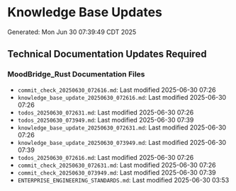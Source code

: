 # Knowledge Base Updates
Generated: Mon Jun 30 07:39:49 CDT 2025

## Technical Documentation Updates Required

### MoodBridge_Rust Documentation Files
- `commit_check_20250630_072616.md`: Last modified 2025-06-30 07:26
- `knowledge_base_update_20250630_072616.md`: Last modified 2025-06-30 07:26
- `todos_20250630_072631.md`: Last modified 2025-06-30 07:26
- `todos_20250630_073949.md`: Last modified 2025-06-30 07:39
- `knowledge_base_update_20250630_072631.md`: Last modified 2025-06-30 07:26
- `knowledge_base_update_20250630_073949.md`: Last modified 2025-06-30 07:39
- `todos_20250630_072616.md`: Last modified 2025-06-30 07:26
- `commit_check_20250630_072631.md`: Last modified 2025-06-30 07:26
- `commit_check_20250630_073949.md`: Last modified 2025-06-30 07:39
- `ENTERPRISE_ENGINEERING_STANDARDS.md`: Last modified 2025-06-30 03:53
